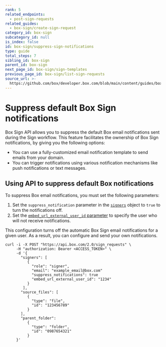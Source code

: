 ```yaml
---
rank: 5
related_endpoints:
  - post-sign-requests
related_guides:
  - box-sign/create-sign-request
category_id: box-sign
subcategory_id: null
is_index: false
id: box-sign/suppress-sign-notifications
type: guide
total_steps: 7
sibling_id: box-sign
parent_id: box-sign
next_page_id: box-sign/sign-templates
previous_page_id: box-sign/list-sign-requests
source_url: >-
  https://github.com/box/developer.box.com/blob/main/content/guides/box-sign/suppress-sign-notifications.md
---
```

# Suppress default Box Sign notifications

Box Sign API allows you to suppress the default Box
email notifications sent during the Sign workflow.
​​This feature facilitates the ownership of Box Sign
notifications, by giving you the following options:

* You can use a fully-customized email notification
  template to send emails from your domain.
* You can trigger notifications using various
  notification mechanisms like push notifications
  or text messages.​

## Using API to suppress default Box notifications

To suppress Box email notifications, you must
set the following parameters:

1. Set the `suppress_notification` parameter in
   the [`signers`][signers] object to `true` to turn
   the notifications off.
2. Set the [`embed_url_external_user_id` parameter][externalid]
   to specify the user who will not receive notifications.

This configuration turns off the
automatic Box Sign email notifications
for a given user. As a result, you can configure
and send your own notifications.

```curl
curl -i -X POST "https://api.box.com/2.0/sign_requests" \
     -H "authorization: Bearer <ACCESS_TOKEN>" \
     -d '{
       "signers": [
          {    
            "role": "signer",
            "email": "example_email@box.com"
            "suppress_notifications": true
            "embed_url_external_user_id": "1234"
          }
        ],
       "source_files": [
          {
            "type": "file",
            "id": "123456789"
          }
       ],
       "parent_folder": 
          {
            "type": "folder",
            "id": "0987654321"
          }
     }'
```

[signers]: e://post-sign-requests/#param-signers
[externalid]: e://post-sign-requests/#param-signers-embed_url_external_user_id